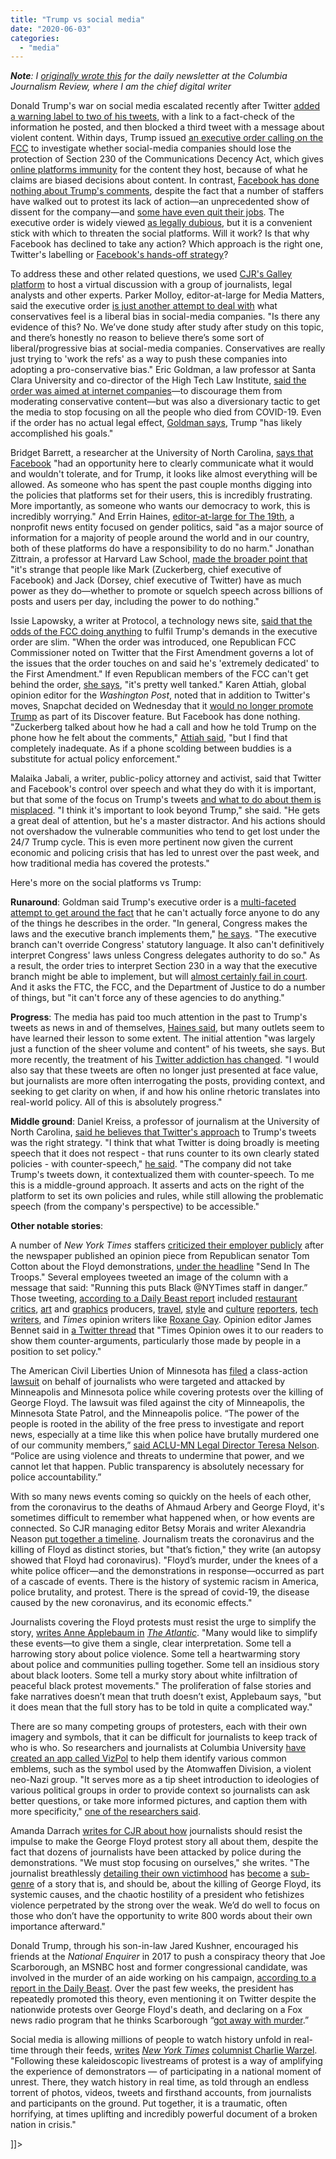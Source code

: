 ```yaml
---
title: "Trump vs social media"
date: "2020-06-03"
categories: 
  - "media"
---
```


**_Note_**_: I [originally wrote this](https://www.cjr.org/the_media_today/trump-vs-social-media.php) for the daily newsletter at the Columbia Journalism Review, where I am the chief digital writer_

Donald Trump's war on social media escalated recently after Twitter [added a warning label to two of his tweets](https://www.cjr.org/the_media_today/twitter-fact-checks-trump-but-will-it-do-any-good.php), with a link to a fact-check of the information he posted, and then blocked a third tweet with a message about violent content. Within days, Trump issued [an executive order calling on the FCC](https://www.cnn.com/2020/05/28/politics/trump-twitter-social-media-executive-order/index.html) to investigate whether social-media companies should lose the protection of Section 230 of the Communications Decency Act, which gives [online platforms immunity](https://www.eff.org/issues/cda230) for the content they host, because of what he claims are biased decisions about content. In contrast, [Facebook has done nothing about Trump's comments](https://www.cjr.org/the_media_today/trump_shooting_looting_facebook_zuckerberg.php), despite the fact that a number of staffers have walked out to protest its lack of action—an unprecedented show of dissent for the company—and [some have even quit their jobs](https://fortune.com/2020/06/02/two-facebook-employees-quit-over-handling-of-trump-posts/). The executive order is widely viewed [as legally dubious](https://www.commlawmonitor.com/2020/06/articles/federal-state-regulatory/section-230-executive-order-strikes-back-at-twitter-but-legal-impact-likely-to-be-limited/), but it is a convenient stick with which to threaten the social platforms. Will it work? Is that why Facebook has declined to take any action? Which approach is the right one, Twitter's labelling or [Facebook's hands-off strategy](https://www.nytimes.com/2020/06/02/technology/zuckerberg-defends-facebook-trump-posts.html)?

To address these and other related questions, we used [CJR's Galley platform](https://galley.cjr.org/featured) to host a virtual discussion with a group of journalists, legal analysts and other experts. Parker Molloy, editor-at-large for Media Matters, said the executive order [is just another attempt to deal with](https://galley.cjr.org/public/conversations/-M8knQleslx4w_EpKJGP) what conservatives feel is a liberal bias in social-media companies. "Is there any evidence of this? No. We’ve done study after study after study on this topic, and there’s honestly no reason to believe there’s some sort of liberal/progressive bias at social-media companies. Conservatives are really just trying to 'work the refs' as a way to push these companies into adopting a pro-conservative bias." Eric Goldman, a law professor at Santa Clara University and co-director of the High Tech Law Institute, [said the order was aimed at internet companies](https://galley.cjr.org/public/conversations/-M8lRsr14RvLli79CIQN)—to discourage them from moderating conservative content—but was also a diversionary tactic to get the media to stop focusing on all the people who died from COVID-19. Even if the order has no actual legal effect, [Goldman says](https://galley.cjr.org/public/conversations/-M8lRsr14RvLli79CIQN), Trump "has likely accomplished his goals."

Bridget Barrett, a researcher at the University of North Carolina, [says that Facebook](https://galley.cjr.org/public/conversations/-M8pbS4sh5HWovRt55dM) "had an opportunity here to clearly communicate what it would and wouldn't tolerate, and for Trump, it looks like almost everything will be allowed. As someone who has spent the past couple months digging into the policies that platforms set for their users, this is incredibly frustrating. More importantly, as someone who wants our democracy to work, this is incredibly worrying." And Errin Haines, [editor-at-large for The 19th](https://galley.cjr.org/public/conversations/-M8ug5PL73gfRA22yKNi), a nonprofit news entity focused on gender politics, said "as a major source of information for a majority of people around the world and in our country, both of these platforms do have a responsibility to do no harm." Jonathan Zittrain, a professor at Harvard Law School, [made the broader point that](https://galley.cjr.org/public/conversations/-M8pG_C35tKwY0sBj0ft) "it's strange that people like Mark (Zuckerberg, chief executive of Facebook) and Jack (Dorsey, chief executive of Twitter) have as much power as they do—whether to promote or squelch speech across billions of posts and users per day, including the power to do nothing."

Issie Lapowsky, a writer at Protocol, a technology news site, [said that the odds of the FCC doing anything](https://galley.cjr.org/public/conversations/-M8utyQfxPrxMDD0QVHE) to fulfil Trump's demands in the executive order are slim. "When the order was introduced, one Republican FCC Commissioner noted on Twitter that the First Amendment governs a lot of the issues that the order touches on and said he's 'extremely dedicated' to the First Amendment." If even Republican members of the FCC can't get behind the order, [she says](https://galley.cjr.org/public/conversations/-M8utyQfxPrxMDD0QVHE), "it's pretty well tanked." Karen Attiah, global opinion editor for the _Washington Post_, noted that in addition to Twitter's moves, Snapchat decided on Wednesday that it [would no longer promote Trump](https://www.cnn.com/2020/06/03/tech/snapchat-trump/index.html) as part of its Discover feature. But Facebook has done nothing. "Zuckerberg talked about how he had a call and how he told Trump on the phone how he felt about the comments," [Attiah said](https://galley.cjr.org/public/conversations/-M8vPaqrUXB8uzloUjLQ), "but I find that completely inadequate. As if a phone scolding between buddies is a substitute for actual policy enforcement."

Malaika Jabali, a writer, public-policy attorney and activist, said that Twitter and Facebook's control over speech and what they do with it is important, but that some of the focus on Trump's tweets [and what to do about them is misplaced](https://galley.cjr.org/public/conversations/-M8w3xG3gDfoY4yJldSJ). "I think it's important to look beyond Trump," she said. "He gets a great deal of attention, but he's a master distractor. And his actions should not overshadow the vulnerable communities who tend to get lost under the 24/7 Trump cycle. This is even more pertinent now given the current economic and policing crisis that has led to unrest over the past week, and how traditional media has covered the protests."

Here's more on the social platforms vs Trump:

**Runaround**: Goldman said Trump's executive order is a [multi-faceted attempt to get around the fact](https://galley.cjr.org/public/conversations/-M8lRsr14RvLli79CIQN) that he can't actually force anyone to do any of the things he describes in the order. "In general, Congress makes the laws and the executive branch implements them," [he says](https://galley.cjr.org/public/conversations/-M8lRsr14RvLli79CIQN). "The executive branch can't override Congress' statutory language. It also can't definitively interpret Congress' laws unless Congress delegates authority to do so." As a result, the order tries to interpret Section 230 in a way that the executive branch might be able to implement, but will [almost certainly fail in court](https://galley.cjr.org/public/conversations/-M8lRsr14RvLli79CIQN). And it asks the FTC, the FCC, and the Department of Justice to do a number of things, but "it can't force any of these agencies to do anything."

**Progress**: The media has paid too much attention in the past to Trump's tweets as news in and of themselves, [Haines said](https://galley.cjr.org/public/conversations/-M8ug5PL73gfRA22yKNi), but many outlets seem to have learned their lesson to some extent. The initial attention "was largely just a function of the sheer volume and content" of his tweets, she says. But more recently, the treatment of his [Twitter addiction has changed](https://galley.cjr.org/public/conversations/-M8ug5PL73gfRA22yKNi). "I would also say that these tweets are often no longer just presented at face value, but journalists are more often interrogating the posts, providing context, and seeking to get clarity on when, if and how his online rhetoric translates into real-world policy. All of this is absolutely progress."

**Middle ground**: Daniel Kreiss, a professor of journalism at the University of North Carolina, [said he believes that Twitter's approach](https://galley.cjr.org/public/conversations/-M8pyADKU3lp0M6R0_NT) to Trump's tweets was the right strategy. "I think that what Twitter is doing broadly is meeting speech that it does not respect - that runs counter to its own clearly stated policies - with counter-speech," [he said](https://galley.cjr.org/public/conversations/-M8pyADKU3lp0M6R0_NT). "The company did not take Trump's tweets down, it contextualized them with counter-speech. To me this is a middle-ground approach. It asserts and acts on the right of the platform to set its own policies and rules, while still allowing the problematic speech (from the company's perspective) to be accessible."

**Other notable stories**:

A number of _New York Times_ staffers [criticized their employer publicly](https://www.nytimes.com/2020/06/03/business/tom-cotton-op-ed.html?smid=tw-share-staffers-in-open-revolt-over-running-tom-cottons-send-in-the-troops-column) after the newspaper published an opinion piece from Republican senator Tom Cotton about the Floyd demonstrations, [under the headline](https://www.nytimes.com/2020/06/03/opinion/tom-cotton-protests-military.html) "Send In The Troops." Several employees tweeted an image of the column with a message that said: "Running this puts Black @NYTimes staff in danger.” Those tweeting, [according to a Daily Beast report](https://www.thedailybeast.com/new-york-times-staffers-in-open-revolt-over-running-tom-cottons-send-in-the-troops-column) included [restaurant critics](https://twitter.com/tejalrao/status/1268331255155712000), [art](https://twitter.com/standardregular) and [graphics](https://twitter.com/TroyEricG/status/1268325809003073536) producers, [travel](https://twitter.com/tariro/status/1268324299439353856), [style](https://twitter.com/thunderwooddd/status/1268324660690563075) and [culture](https://twitter.com/TaylorLorenz/status/1268326948339474432) [reporters](https://twitter.com/kwameopam/status/1268324173975359488), [tech writers](https://twitter.com/acperling/status/1268330694507483137), and _Times_ opinion writers like [Roxane Gay](https://twitter.com/rgay/status/1268330942675824640). Opinion editor James Bennet said in [a Twitter thread](https://twitter.com/JBennet/status/1268328278730866689) that "Times Opinion owes it to our readers to show them counter-arguments, particularly those made by people in a position to set policy."

The American Civil Liberties Union of Minnesota has [filed](https://www.aclu.org/news/free-speech/police-are-attacking-journalists-at-protests-were-suing) a class-action [lawsuit](http://www.aclu.org/legal-document/goyette-v-city-minneapolis) on behalf of journalists who were targeted and attacked by Minneapolis and Minnesota police while covering protests over the killing of George Floyd. The lawsuit was filed against the city of Minneapolis, the Minnesota State Patrol, and the Minneapolis police. “The power of the people is rooted in the ability of the free press to investigate and report news, especially at a time like this when police have brutally murdered one of our community members,” [said ACLU-MN Legal Director Teresa Nelson](https://www.aclu.org/press-releases/aclu-files-class-action-lawsuit-against-minneapolis-police-attacking-journalists). “Police are using violence and threats to undermine that power, and we cannot let that happen. Public transparency is absolutely necessary for police accountability.”

With so many news events coming so quickly on the heels of each other, from the coronavirus to the deaths of Ahmaud Arbery and George Floyd, it's sometimes difficult to remember what happened when, or how events are connected. So CJR managing editor Betsy Morais and writer Alexandria Neason [put together a timeline](https://www.cjr.org/special_report/covid-floyd-protests.php). Journalism treats the coronavirus and the killing of Floyd as distinct stories, but "that’s fiction," they write (an autopsy showed that Floyd had coronavirus). "Floyd’s murder, under the knees of a white police officer—and the demonstrations in response—occurred as part of a cascade of events. There is the history of systemic racism in America, police brutality, and protest. There is the spread of covid-19, the disease caused by the new coronavirus, and its economic effects."

Journalists covering the Floyd protests must resist the urge to simplify the story, [writes Anne Applebaum in](https://www.theatlantic.com/ideas/archive/2020/06/trump-tries-scare-people-who-are-far-protests/612568/) _[The Atlantic](https://www.theatlantic.com/ideas/archive/2020/06/trump-tries-scare-people-who-are-far-protests/612568/)_. "Many would like to simplify these events—to give them a single, clear interpretation. Some tell a harrowing story about police violence. Some tell a heartwarming story about police and communities pulling together. Some tell an insidious story about black looters. Some tell a murky story about white infiltration of peaceful black protest movements." The proliferation of false stories and fake narratives doesn’t mean that truth doesn’t exist, Applebaum says, "but it does mean that the full story has to be told in quite a complicated way."

There are so many competing groups of protesters, each with their own imagery and symbols, that it can be difficult for journalists to keep track of who is who. So researchers and journalists at Columbia University [have created an app called VizPol](https://www.cjr.org/tow_center/the-tow-center-covid-19-newsletter-extremists-at-demonstrations.php) to help them identify various common emblems, such as the symbol used by the Atomwaffen Division, a violent neo-Nazi group. "It serves more as a tip sheet introduction to ideologies of various political groups in order to provide context so journalists can ask better questions, or take more informed pictures, and caption them with more specificity," [one of the researchers said](https://www.niemanlab.org/2020/06/vizpol-takes-a-cue-from-bird-watching-apps-to-help-journalists-identify-unfamiliar-political-symbols/).

Amanda Darrach [writes for CJR about how](https://www.cjr.org/cjr_outbox/floyd-protests-not-about-journalists.php) journalists should resist the impulse to make the George Floyd protest story all about them, despite the fact that dozens of journalists have been attacked by police during the demonstrations. "We must stop focusing on ourselves," she writes. "The journalist breathlessly [detailing their own victimhood](https://www.youtube.com/watch?v=hSLpedk0VoM) has [become](https://www.vice.com/en_us/article/y3zd7g/i-told-riot-cops-im-a-journalist-they-forced-me-to-the-ground-and-pepper-sprayed-me-in-the-face) a [sub-genre](https://www.youtube.com/watch?v=DsLufzbHIoY) of a story that is, and should be, about the killing of George Floyd, its systemic causes, and the chaotic hostility of a president who fetishizes violence perpetrated by the strong over the weak. We’d do well to focus on those who don’t have the opportunity to write 800 words about their own importance afterward."

Donald Trump, through his son-in-law Jared Kushner, encouraged his friends at the _National Enquirer_ in 2017 to push a conspiracy theory that Joe Scarborough, an MSNBC host and former congressional candidate, was involved in the murder of an aide working on his campaign, [according to a report in the Daily Beast](https://www.thedailybeast.com/trump-had-kushner-push-the-national-enquirer-to-probe-scarborough-murder-conspiracy-in-2017). Over the past few weeks, the president has repeatedly promoted this theory, even mentioning it on Twitter despite the nationwide protests over George Floyd's death, and declaring on a Fox news radio program that he thinks Scarborough “[got away with murder](https://twitter.com/justinbaragona/status/1268180168734052352).”

Social media is allowing millions of people to watch history unfold in real-time through their feeds, [writes](https://www.nytimes.com/2020/06/02/opinion/floyd-protest-twitter.html?utm_source=Daily+Lab+email+list&utm_campaign=1fe344d4d5-dailylabemail3&utm_medium=email&utm_term=0_d68264fd5e-1fe344d4d5-396022781) _[New York Times](https://www.nytimes.com/2020/06/02/opinion/floyd-protest-twitter.html?utm_source=Daily+Lab+email+list&utm_campaign=1fe344d4d5-dailylabemail3&utm_medium=email&utm_term=0_d68264fd5e-1fe344d4d5-396022781)_ [columnist Charlie Warzel](https://www.nytimes.com/2020/06/02/opinion/floyd-protest-twitter.html?utm_source=Daily+Lab+email+list&utm_campaign=1fe344d4d5-dailylabemail3&utm_medium=email&utm_term=0_d68264fd5e-1fe344d4d5-396022781). "Following these kaleidoscopic livestreams of protest is a way of amplifying the experience of demonstrators — of participating in a national moment of unrest. There, they watch history in real time, as told through an endless torrent of photos, videos, tweets and firsthand accounts, from journalists and participants on the ground. Put together, it is a traumatic, often horrifying, at times uplifting and incredibly powerful document of a broken nation in crisis."

\]\]>
